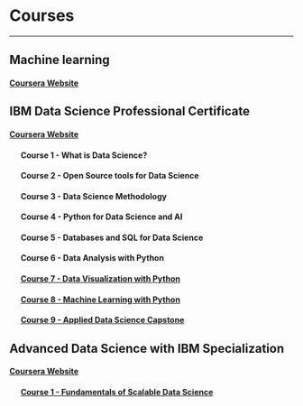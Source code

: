 # Courses
---
## Machine learning
#### [Coursera Website](https://www.coursera.org/learn/machine-learning)



## IBM Data Science Professional Certificate
#### [Coursera Website](https://www.coursera.org/professional-certificates/ibm-data-science)
#### &nbsp;&nbsp;&nbsp;&nbsp;&nbsp;&nbsp;Course 1 - What is Data Science?
#### &nbsp;&nbsp;&nbsp;&nbsp;&nbsp;&nbsp;Course 2 - Open Source tools for Data Science
#### &nbsp;&nbsp;&nbsp;&nbsp;&nbsp;&nbsp;Course 3 - Data Science Methodology
#### &nbsp;&nbsp;&nbsp;&nbsp;&nbsp;&nbsp;Course 4 - Python for Data Science and AI
#### &nbsp;&nbsp;&nbsp;&nbsp;&nbsp;&nbsp;Course 5 - Databases and SQL for Data Science
#### &nbsp;&nbsp;&nbsp;&nbsp;&nbsp;&nbsp;Course 6 - Data Analysis with Python
#### &nbsp;&nbsp;&nbsp;&nbsp;&nbsp;&nbsp;[Course 7 - Data Visualization with Python](https://github.com/sindredahl/Courses/tree/master/IBM%20Data%20Science/Course%207%20-%20Data%20Visualization%20with%20Python)
#### &nbsp;&nbsp;&nbsp;&nbsp;&nbsp;&nbsp;[Course 8 - Machine Learning with Python](https://github.com/sindredahl/Courses/tree/master/IBM%20Data%20Science/Course%208%20-%20Machine%20Learning%20with%20Python)
#### &nbsp;&nbsp;&nbsp;&nbsp;&nbsp;&nbsp;[Course 9 - Applied Data Science Capstone](https://github.com/sindredahl/Courses/tree/master/IBM%20Data%20Science/Course%209%20-%20Applied%20Data%20Science%20Capstone)


## Advanced Data Science with IBM Specialization
#### [Coursera Website](https://www.coursera.org/specializations/advanced-data-science-ibm)
#### &nbsp;&nbsp;&nbsp;&nbsp;&nbsp;&nbsp;[Course 1 - Fundamentals of Scalable Data Science](https://github.com/sindredahl/Courses/tree/master/IBM%20Advanced%20Data%20Science/Course%201%20-%20Fundamentals%20of%20Scalable%20Data%20Science)
